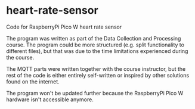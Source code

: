 # heart-rate-sensor
Code for RaspberryPi Pico W heart rate sensor

The program was written as part of the Data Collection and Processing course.
The program could be more structured (e.g. split functionality to different files), but that was due to the time limitations experienced during the course.

The MQTT parts were written together with the course instructor, but the rest of the code is either entirely self-written or inspired by other solutions found on the internet.

The program won't be updated further because the RaspberryPi Pico W hardware isn't accessible anymore.
